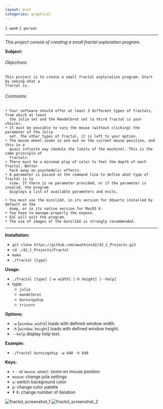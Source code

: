 ```yaml
---
layout: post
categories: graphical
---
```


`1 week`
`1 person`

---

_This project consist of creating a small fractal exploration program._

__Subject:__
###### Objectives:
```
This project is to create a small fractal exploration program. Start by seeing what a
fractal is.
```
###### Contraints:
```
• Your software should offer at least 3 different types of fractals, from which at least
  the Julia set and the Mandelbrot set (a third fractal is your choice).
• It must be possible to vary the mouse (without clicking) the parameter of the Julia
  set. The other types of fractal, it is left to your option.
• The mouse wheel zooms in and out on the current mouse position, and this in a
  quasi infinite way (modulo the limits of the machine). This is the same principle of
  fractals.
• There must be a minimum play of color to feel the depth of each fractal. Better
  hack away on psychedelic effects.
• A parameter is passed on the command line to define what type of fractal is to
  view. If there is no parameter provided, or if the parameter is invalid, the program
  displays a list of available parameters and exits.
```
```
• You must use the minilibX, in its version for XQuartz installed by default on the
  dump, or in its native version for MacOS X.
• You have to manage properly the expose.
• ESC will exit the program.
• The use of images of the minilibX is strongly recommended.
```
---
__Installation:__

* `git clone https://github.com/wwatkins42/42_C_Projects.git`
* `cd ./42_C_Projects/Fractol`
* `make`
* `./fractol [type]`

**Usage:**
* `./fractol [type] [-w width] [-h height] [--help]`
* type: 
  * `julia`
  * `mandelbrot`
  * `burningship`
  * `tricorn`

**Options:**
* `-w` [`window_width`] loads with defined window width.
* `-h` [`window_height`]  loads with defined window height.
* `--help`  display help text.

**Example:**
* `./fractol burningship -w 640 -h 640`

**Keys:**
* `+` `-` or `mouse wheel`: zoom on mouse position
* `mouse`: change julia settings
* `o`: switch background color
* `p`: change color palette
* &#8670; &#8671;: change number of iteration

![fractol_screenshot_1](https://cdn.rawgit.com/wwatkins42/42_C_Projects/master/screenshots/screenshot_fractol_1.png "fractol")
![fractol_screenshot_2](https://cdn.rawgit.com/wwatkins42/42_C_Projects/master/screenshots/screenshot_fractol_2.png "fractol")
